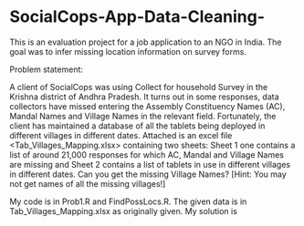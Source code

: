 # SocialCops-App-Data-Cleaning-
This is an evaluation project for a job application to an NGO in India. The goal was to infer missing location information on survey forms.

Problem statement: 

 A client of SocialCops was using Collect for household Survey in the Krishna district of Andhra Pradesh. It turns out in some responses, data         collectors have missed entering the Assembly Constituency Names (AC), Mandal Names and Village Names in the relevant field. Fortunately, the client has maintained a database of all the tablets being deployed in different villages in different dates. Attached is an excel file <Tab_Villages_Mapping.xlsx> containing two sheets: Sheet 1 one contains a list of around 21,000 responses for which AC, Mandal and Village Names are missing and Sheet 2 contains a list of tablets in use in different villages in different dates. Can you get the missing Village Names? [Hint: You may not get names of all the missing villages!]
 
 My code is in Prob1.R and FindPossLocs.R. The given data is in Tab_Villages_Mapping.xlsx as originally given. My solution is 
